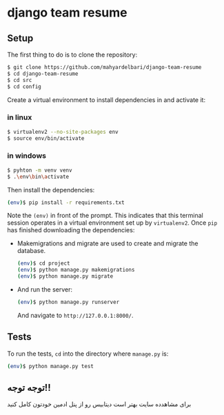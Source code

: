 # django team resume


## Setup

The first thing to do is to clone the repository:

```sh
$ git clone https://github.com/mahyardelbari/django-team-resume
$ cd django-team-resume
$ cd src
$ cd config


```

Create a virtual environment to install dependencies in and activate it:

### in linux
```sh
$ virtualenv2 --no-site-packages env
$ source env/bin/activate
```
### in windows
```sh
$ pyhton -m venv venv
$ .\env\bin\activate
```
Then install the dependencies:

```sh
(env)$ pip install -r requirements.txt
```

Note the `(env)` in front of the prompt. This indicates that this terminal
session operates in a virtual environment set up by `virtualenv2`.
Once `pip` has finished downloading the dependencies:

- Makemigrations and migrate are used to create and migrate the database.

    ```sh
    (env)$ cd project
    (env)$ python manage.py makemigrations
    (env)$ python manage.py migrate
    ```
- And run the server:

  ```sh
  (env)$ python manage.py runserver
  ```

  And navigate to `http://127.0.0.1:8000/`.


## Tests

To run the tests, `cd` into the directory where `manage.py` is:

```sh
(env)$ python manage.py test 
```

## توجه توجه!!
برای مشاهدده سایت بهتر است دیتابیس رو از پنل ادمین خودتون کامل کنید
